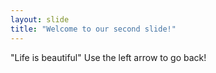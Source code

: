 ```yaml
---
layout: slide
title: "Welcome to our second slide!"
---
```

"Life is beautiful"
Use the left arrow to go back!
